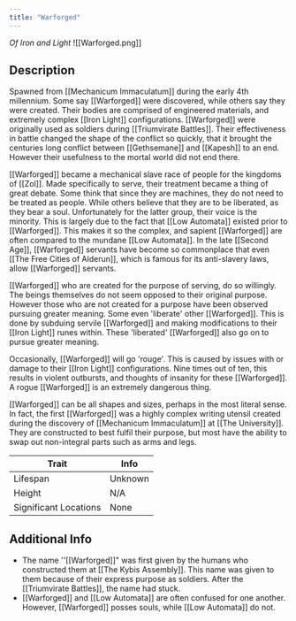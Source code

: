 ```yaml
---
title: "Warforged"
---
```

*Of Iron and Light*
![[Warforged.png]]

## Description
Spawned from [[Mechanicum Immaculatum]] during the early 4th millennium. Some say [[Warforged]] were discovered, while others say they were created. Their bodies are comprised of engineered materials, and extremely complex [[Iron Light]] configurations. [[Warforged]] were originally used as soldiers during [[Triumvirate Battles]]. Their effectiveness in battle changed the shape of the conflict so quickly, that it brought the centuries long conflict between [[Gethsemane]] and [[Kapesh]] to an end. However their usefulness to the mortal world did not end there.

[[Warforged]] became a mechanical slave race of people for the kingdoms of [[Zol]]. Made specifically to serve, their treatment became a thing of great debate. Some think that since they are machines, they do not need to be treated as people. While others believe that they are to be liberated, as they bear a soul. Unfortunately for the latter group, their voice is the minority. This is largely due to the fact that [[Low Automata]] existed prior to [[Warforged]]. This makes it so the complex, and sapient [[Warforged]] are often compared to the mundane [[Low Automata]]. In the late [[Second Age]], [[Warforged]] servants have become so commonplace that even [[The Free Cities of Alderun]], which is famous for its anti-slavery laws, allow [[Warforged]] servants.

[[Warforged]] who are created for the purpose of serving, do so willingly. The beings themselves do not seem opposed to their original purpose. However those who are not created for a purpose have been observed pursuing greater meaning. Some even 'liberate' other [[Warforged]]. This is done by subduing servile [[Warforged]] and making modifications to their [[Iron Light]] runes within. These 'liberated' [[Warforged]] also go on to pursue greater meaning.

Occasionally, [[Warforged]] will go 'rouge'. This is caused by issues with or damage to their [[Iron Light]] configurations. Nine times out of ten, this results in violent outbursts, and thoughts of insanity for these [[Warforged]]. A rogue [[Warforged]] is an extremely dangerous thing.

[[Warforged]] can be all shapes and sizes, perhaps in the most literal sense. In fact, the first [[Warforged]] was a highly complex writing utensil created during the discovery of [[Mechanicum Immaculatum]] at [[The University]]. They are constructed to best fulfil their purpose, but most have the ability to swap out non-integral parts such as arms and legs.

| Trait | Info |
| --- | --- |
| Lifespan | Unknown |
| Height | N/A |
| Significant Locations | None |

## Additional Info
- The name ''[[Warforged]]" was first given by the humans who constructed them at [[The Kybis Assembly]]. This name was given to them because of their express purpose as soldiers. After the [[Triumvirate Battles]], the name had stuck.
- [[Warforged]] and [[Low Automata]] are often confused for one another. However, [[Warforged]] posses souls, while [[Low Automata]] do not.